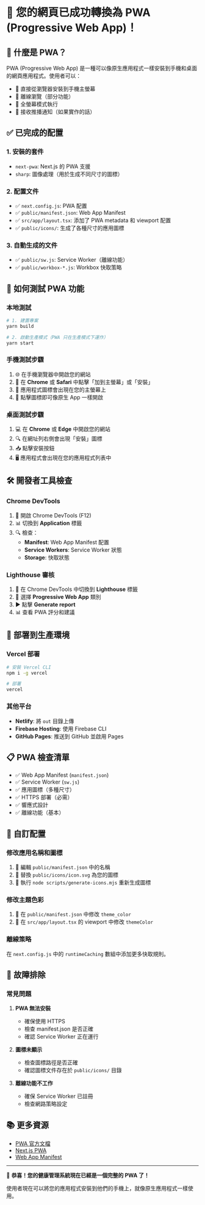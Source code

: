 # 🎉 您的網頁已成功轉換為 PWA (Progressive Web App)！

## 📱 什麼是 PWA？
PWA (Progressive Web App) 是一種可以像原生應用程式一樣安裝到手機和桌面的網頁應用程式。使用者可以：
- 📲 直接從瀏覽器安裝到手機主螢幕
- 🚀 離線瀏覽（部分功能）
- 📱 全螢幕模式執行
- 🔔 接收推播通知（如果實作的話）

## ✅ 已完成的配置

### 1. 安裝的套件
- `next-pwa`: Next.js 的 PWA 支援
- `sharp`: 圖像處理（用於生成不同尺寸的圖標）

### 2. 配置文件
- ✅ `next.config.js`: PWA 配置
- ✅ `public/manifest.json`: Web App Manifest
- ✅ `src/app/layout.tsx`: 添加了 PWA metadata 和 viewport 配置
- ✅ `public/icons/`: 生成了各種尺寸的應用圖標

### 3. 自動生成的文件
- ✅ `public/sw.js`: Service Worker（離線功能）
- ✅ `public/workbox-*.js`: Workbox 快取策略

## 🧪 如何測試 PWA 功能

### 本地測試
```bash
# 1. 建置專案
yarn build

# 2. 啟動生產模式（PWA 只在生產模式下運作）
yarn start
```

### 手機測試步驟
1. 🌐 在手機瀏覽器中開啟您的網站
2. 📱 在 **Chrome** 或 **Safari** 中點擊「加到主螢幕」或「安裝」
3. 🎯 應用程式圖標會出現在您的主螢幕上
4. 📲 點擊圖標即可像原生 App 一樣開啟

### 桌面測試步驟
1. 💻 在 **Chrome** 或 **Edge** 中開啟您的網站
2. 🔍 在網址列右側會出現「安裝」圖標
3. 📥 點擊安裝按鈕
4. 🖥️ 應用程式會出現在您的應用程式列表中

## 🛠️ 開發者工具檢查

### Chrome DevTools
1. 🔧 開啟 Chrome DevTools (F12)
2. 📊 切換到 **Application** 標籤
3. 🔍 檢查：
   - **Manifest**: Web App Manifest 配置
   - **Service Workers**: Service Worker 狀態
   - **Storage**: 快取狀態

### Lighthouse 審核
1. 🔧 在 Chrome DevTools 中切換到 **Lighthouse** 標籤
2. 📱 選擇 **Progressive Web App** 類別
3. ▶️ 點擊 **Generate report**
4. 📊 查看 PWA 評分和建議

## 🚀 部署到生產環境

### Vercel 部署
```bash
# 安裝 Vercel CLI
npm i -g vercel

# 部署
vercel
```

### 其他平台
- **Netlify**: 將 `out` 目錄上傳
- **Firebase Hosting**: 使用 Firebase CLI
- **GitHub Pages**: 推送到 GitHub 並啟用 Pages

## 📋 PWA 檢查清單

- ✅ Web App Manifest (`manifest.json`)
- ✅ Service Worker (`sw.js`)
- ✅ 應用圖標（多種尺寸）
- ✅ HTTPS 部署（必需）
- ✅ 響應式設計
- ✅ 離線功能（基本）

## 🎨 自訂配置

### 修改應用名稱和圖標
1. 📝 編輯 `public/manifest.json` 中的名稱
2. 🎨 替換 `public/icons/icon.svg` 為您的圖標
3. 🔄 執行 `node scripts/generate-icons.mjs` 重新生成圖標

### 修改主題色彩
1. 🎨 在 `public/manifest.json` 中修改 `theme_color`
2. 🎨 在 `src/app/layout.tsx` 的 viewport 中修改 `themeColor`

### 離線策略
在 `next.config.js` 中的 `runtimeCaching` 數組中添加更多快取規則。

## 🔧 故障排除

### 常見問題
1. **PWA 無法安裝**
   - 確保使用 HTTPS
   - 檢查 manifest.json 是否正確
   - 確認 Service Worker 正在運行

2. **圖標未顯示**
   - 檢查圖標路徑是否正確
   - 確認圖標文件存在於 `public/icons/` 目錄

3. **離線功能不工作**
   - 確保 Service Worker 已註冊
   - 檢查網路策略設定

## 📚 更多資源
- [PWA 官方文檔](https://web.dev/progressive-web-apps/)
- [Next.js PWA](https://github.com/shadowwalker/next-pwa)
- [Web App Manifest](https://developer.mozilla.org/en-US/docs/Web/Manifest)

---

🎉 **恭喜！您的健康管理系統現在已經是一個完整的 PWA 了！**

使用者現在可以將您的應用程式安裝到他們的手機上，就像原生應用程式一樣使用。 